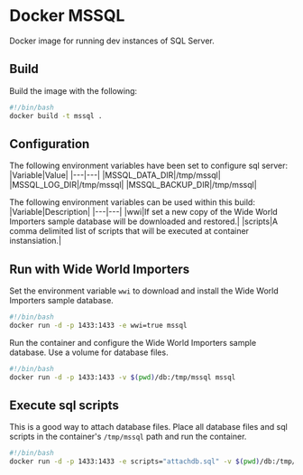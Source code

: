 # Docker MSSQL  

Docker image for running dev instances of SQL Server.

## Build

Build the image with the following:

```bash
#!/bin/bash
docker build -t mssql .
```

## Configuration

The following environment variables have been set to configure sql server:
|Variable|Value|
|---|---|
|MSSQL_DATA_DIR|/tmp/mssql|
|MSSQL_LOG_DIR|/tmp/mssql|
|MSSQL_BACKUP_DIR|/tmp/mssql|

The following environment variables can be used within this build:
|Variable|Description|
|---|---|
|wwi|If set a new copy of the Wide World Importers sample database will be downloaded and restored.|
|scripts|A comma delimited list of scripts that will be executed at container instansiation.|

## Run with Wide World Importers

Set the environment variable `wwi` to download and install the Wide World Importers sample database.

```bash
#!/bin/bash
docker run -d -p 1433:1433 -e wwi=true mssql
```

Run the container and configure the Wide World Importers sample database.
Use a volume for database files.

```bash
#!/bin/bash
docker run -d -p 1433:1433 -v $(pwd)/db:/tmp/mssql mssql
```

## Execute sql scripts

This is a good way to attach database files.
Place all database files and sql scripts in the container's `/tmp/mssql` path and run the container.

```bash
#!/bin/bash
docker run -d -p 1433:1433 -e scripts="attachdb.sql" -v $(pwd)/db:/tmp/mssql mssql
```
